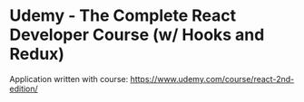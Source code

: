 # Udemy - The Complete React Developer Course (w/ Hooks and Redux)
Application written with course:
https://www.udemy.com/course/react-2nd-edition/
